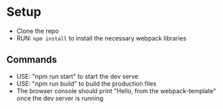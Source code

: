 # Setup
- Clone the repo
- RUN: `npm install` to install the necessary webpack libraries

## Commands
- USE: "npm run start" to start the dev serve
- USE: "npm run build" to build the production files
- The browser console should print "Hello, from the webpack-template" once the dev server is running